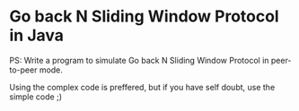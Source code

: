 # Go back N Sliding Window Protocol in Java

PS: Write a program to simulate Go back N Sliding Window Protocol in peer-to-peer mode.

Using the complex code is preffered, but if you have self doubt, use the simple code ;)
